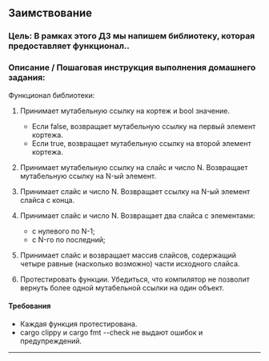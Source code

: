 ## Заимствование

### Цель: В рамках этого ДЗ мы напишем библиотеку, которая предоставляет функционал..

### Описание / Пошаговая инструкция выполнения домашнего задания:

Функционал библиотеки:

1. Принимает мутабельную ссылку на кортеж и bool значение.

   * Если false, возвращает мутабельную ссылку на первый элемент кортежа.
   * Если true, возвращает мутабельную ссылку на второй элемент кортежа.
2. Принимает мутабельную ссылку на слайс и число N. Возвращает мутабельную ссылку на N-ый элемент.
3. Принимает слайс и число N. Возвращает ссылку на N-ый элемент слайса с конца.
4. Принимает слайс и число N. Возвращает два слайса с элементами:
   * с нулевого по N-1;
   * с N-го по последний;
5. Принимает слайс и возвращает массив слайсов, содержащий четыре равные (насколько возможно) части исходного слайса.
6. Протестировать функции.
   Убедиться, что компилятор не позволит вернуть более одной мутабельной ссылки на один объект.

#### Требования

* Каждая функция протестирована.
* cargo clippy и cargo fmt --check не выдают ошибок и предупреждений.

---

